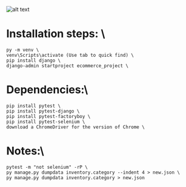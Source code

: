 ![alt text](https://lucid.app/documents/view/e6493a34-88ec-480b-a5ee-2f117f078f80)

# Installation steps: \

    py -m venv \
    venv\Scripts\activate (Use tab to quick find) \
    pip install django \
    django-admin startproject ecommerce_project \

# Dependencies:\

    pip install pytest \
    pip install pytest-django \
    pip install pytest-factoryboy \
    pip install pytest-selenium \
    download a ChromeDriver for the version of Chrome \

# Notes:\

    pytest -m "not selenium" -rP \
    py manage.py dumpdata inventory.category --indent 4 > new.json \
    py manage.py dumpdata inventory.category > new.json
